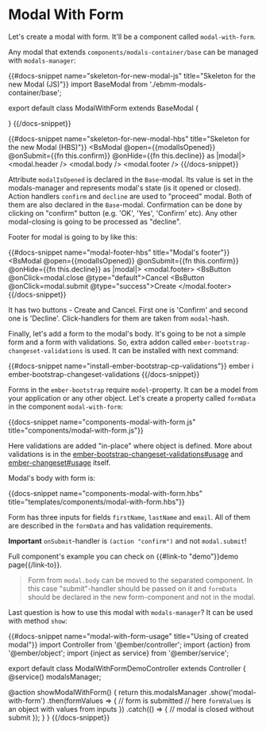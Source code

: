 # Modal With Form

Let's create a modal with form. It'll be a component called `modal-with-form`.

Any modal that extends `components/modals-container/base` can be managed with `modals-manager`:

{{#docs-snippet name="skeleton-for-new-modal-js" title="Skeleton for the new Modal (JS)"}}
import BaseModal from './ebmm-modals-container/base';

export default class ModalWithForm extends BaseModal {
  
}
{{/docs-snippet}}

{{#docs-snippet name="skeleton-for-new-modal-hbs" title="Skeleton for the new Modal (HBS)"}}
<BsModal
  @open={{modalIsOpened}}
  @onSubmit={{fn this.confirm}}
  @onHide={{fn this.decline}}
as |modal|>
  <modal.header />
  <modal.body />
  <modal.footer />
</BsModal>
{{/docs-snippet}}

Attribute `modalIsOpened` is declared in the `Base`-modal. Its value is set in the modals-manager and represents modal's state (is it opened or closed). Action handlers `confirm` and `decline` are used to "proceed" modal. Both of them are also declared in the `Base`-modal. Confirmation can be done by clicking on "confirm" button (e.g. 'OK', 'Yes', 'Confirm' etc). Any other modal-closing is going to be processed as "decline".

Footer for modal is going to by like this:

{{#docs-snippet name="modal-footer-hbs" title="Modal's footer"}}
<BsModal
@open={{modalIsOpened}}
@onSubmit={{fn this.confirm}}
@onHide={{fn this.decline}}
as |modal|>
  <modal.footer>
    <BsButton @onClick=modal.close @type="default">Cancel</BsButton>
    <BsButton @onClick=modal.submit @type="success">Create</BsButton>
  </modal.footer>
</BsModal>
{{/docs-snippet}}

It has two buttons - Create and Cancel. First one is 'Confirm' and second one is 'Decline'. Click-handlers for them are taken from `modal`-hash.

Finally, let's add a form to the modal's body. It's going to be not a simple form and a form with validations. So, extra addon called `ember-bootstrap-changeset-validations` is used. It can be installed with next command:
 
{{#docs-snippet name="install-ember-bootstrap-cp-validations"}}
ember i ember-bootstrap-changeset-validations
{{/docs-snippet}}
 
Forms in the `ember-bootstrap` require `model`-property. It can be a model from your application or any other object. Let's create a property called `formData` in the component `modal-with-form`:

{{docs-snippet name="components-modal-with-form.js" title="components/modal-with-form.js"}}

Here validations are added "in-place" where object is defined. More about validations is in the [ember-bootstrap-changeset-validations#usage](https://github.com/kaliber5/ember-bootstrap-changeset-validations#usage) and [ember-changeset#usage](https://github.com/poteto/ember-changeset#usage) itself.

Modal's body with form is:

{{docs-snippet name="components-modal-with-form.hbs" title="templates/components/modal-with-form.hbs"}}

Form has three inputs for fields `firstName`, `lastName` and `email`. All of them are described in the `formData` and has validation requirements.

**Important** `onSubmit`-handler is `(action "confirm")` and not `modal.submit`!  

Full component's example you can check on {{#link-to "demo"}}demo page{{/link-to}}. 

> Form from `modal.body` can be moved to the separated component. In this case "submit"-handler should be passed on it and `formData` should be declared in the new form-component and not in the modal.

Last question is how to use this modal with `modals-manager`? It can be used with method `show`:
 
{{#docs-snippet name="modal-with-form-usage" title="Using of created modal"}}
import Controller from '@ember/controller';
import {action} from '@ember/object';
import {inject as service} from '@ember/service';

export default class ModalWithFormDemoController extends Controller {
  @service()
  modalsManager;
  
  @action
  showModalWithForm() {
    return this.modalsManager
      .show('modal-with-form')
      .then(formValues => {
        // form is submitted
        // here `formValues` is an object with values from inputs
      })
      .catch(() => {
        // modal is closed without submit
      });
  }
}
{{/docs-snippet}}
